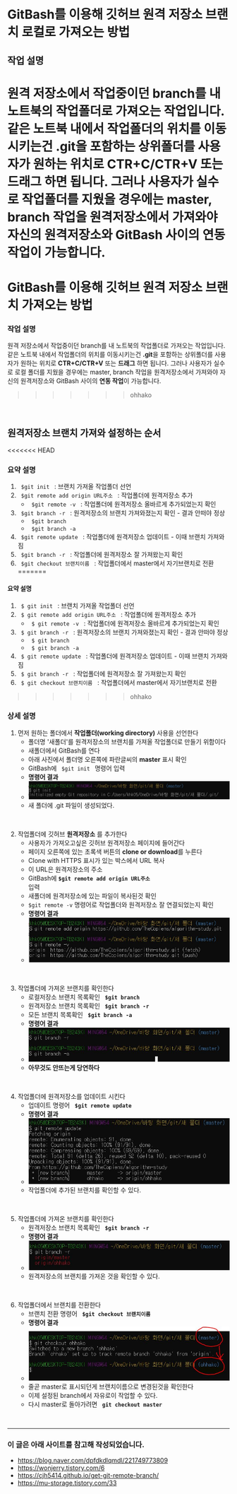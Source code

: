 # GitBash를 이용해 깃허브 원격 저장소 브랜치 로컬로 가져오는 방법 
## 작업 설명
원격 저장소에서 작업중이던 branch를 내 노트북의 작업폴더로 가져오는 작업입니다. 같은 노트북 내에서 작업폴더의 위치를 이동시키는건 **.git**을 포함하는 상위폴더를 사용자가 원하는 위치로 **CTR+C/CTR+V** 또는 **드래그** 하면 됩니다. 그러나 사용자가 실수로 작업폴더를 지웠을 경우에는 master, branch 작업을 원격저장소에서 가져와야 자신의 원격저장소와 GitBash 사이의 **연동 작업**이 가능합니다.
=======
# GitBash를 이용해 깃허브 원격 저장소 브랜치 가져오는 방법 
### 작업 설명
원격 저장소에서 작업중이던 branch를 내 노트북의 작업폴더로 가져오는 작업입니다. <br>
같은 노트북 내에서 작업폴더의 위치를 이동시키는건 **.git**을 포함하는 상위폴더를 사용자가 원하는 위치로 **CTR+C/CTR+V** 또는 **드래그** 하면 됩니다. 그러나 사용자가 실수로 로컬 폴더를 지웠을 경우에는 master, branch 작업을 원격저장소에서 가져와야 자신의 원격저장소와 GitBash 사이의 **연동 작업**이 가능합니다.
>>>>>>> ohhako

<br>

## 원격저장소 브랜치 가져와 설정하는 순서

<<<<<<< HEAD
### 요약 설명
1. <code> $git init </code> : 브랜치 가져올 작업폴더 선언
2. <code> $git remote add origin URL주소 </code> : 작업폴더에 원격저장소 추가
    - <code> $git remote -v </code> : 작업폴더에 원격저장소 올바르게 추가되었는지 확인
3. <code> $git branch -r </code> : 원격저장소의 브랜치 가져와졌는지 확인 - 결과 안떠야 정상
    - <code> $git branch </code>
    - <code> $git branch -a </code>
4. <code> $git remote update </code> : 작업폴더에 원격저장소 업데이트 - 이때 브랜치 가져와짐
5. <code> $git branch -r </code> : 작업폴더에 원격저장소 잘 가져왔는지 확인
6. <code> $git checkout 브랜치이름 </code> : 작업폴더에서 master에서 자기브랜치로 전환
=======
#### 요약 설명
1. <code> $ git init </code> : 브랜치 가져올 작업폴더 선언
2. <code> $ git remote add origin URL주소 </code> : 작업폴더에 원격저장소 추가
    - <code> $ git remote -v </code> : 작업폴더에 원격저장소 올바르게 추가되었는지 확인
3. <code> $ git branch -r </code> : 원격저장소의 브랜치 가져와졌는지 확인 - 결과 안떠야 정상
    - <code> $ git branch </code>
    - <code> $ git branch -a </code>
4. <code> $ git remote update </code> : 작업폴더에 원격저장소 업데이트 - 이때 브랜치 가져와짐
5. <code> $ git branch -r </code> : 작업폴더에 원격저장소 잘 가져왔는지 확인
6. <code> $ git checkout 브랜치이름 </code> : 작업폴더에서 master에서 자기브랜치로 전환
>>>>>>> ohhako

### 상세 설명
1. 먼저 원하는 폴더에서 **작업폴더(working directory)** 사용을 선언한다
    - 폴더명 '새폴더'를 원격저장소의 브랜치를 가져올 작업폴더로 만들기 위함이다
    - 새폴더에서 GitBash를 연다        
    - 아래 사진에서 폴더명 오른쪽에 파란글씨의 **master** 표시 확인
    - GitBash에 <code> $git init </code> 명령어 입력
    - **명령어 결과** 
    - ![img load fail](./imgs/1init.JPG) 
    - 새 폴더에 .git 파일이 생성되었다.

<br>

2. 작업폴더에 깃허브 **원격저장소** 를 추가한다
    - 사용자가 가져오고싶은 깃허브 원격저장소 페이지에 들어간다
    - 페이지 오른쪽에 있는 초록색 버튼의 **clone or download**를 누른다
    - Clone with HTTPS 표시가 있는 박스에서 URL 복사
    - 이 URL은 원격저장소의 주소
    - GitBash에 <code>**$git remote add origin URL주소** </code> 입력
    - 새폴더에 원격저장소에 있는 파일이 복사된것 확인
    - <code>$git remote -v</code> 명령어로 작업폴더와 원격저장소 잘 연결되었는지 확인
    - **명령어 결과**
    - ![img load fail](./imgs/2remote원격저장소.JPG) 
<br>

3. 작업폴더에 가져온 브랜치를 확인한다
    - 로컬저장소 브랜치 목록확인 <code> **$git branch** </code>
    - 원격저장소 브랜치 목록확인 <code> **$git branch -r** </code>
    - 모든 브랜치 목록확인 <code> **$git branch -a** </code>
    - **명령어 결과**
    - ![img load fail](./imgs/3branch목록확인.JPG) 
    - **아무것도 안뜨는게 당연하다**
<br>

4. 작업폴더에 원격저장소를 업데이트 시킨다
    - 업데이트 명령어 <code> **$git remote update** </code>
    - **명령어 결과**
    - ![img load fail](./imgs/4remoteUpdate.JPG) 
    - 작업폴더에 추가된 브랜치를 확인할 수 있다.
<br>

5. 작업폴더에 가져온 브랜치를 확인한다
    - 원격저장소 브랜치 목록확인 <code> **$git branch -r** </code>
    - **명령어 결과**
    - ![img load fail](./imgs/5목록확인.JPG) 
    - 원격저장소의 브랜치를 가져온 것을 확인할 수 있다.
<br>

6. 작업폴더에서 브랜치를 전환한다
    - 브랜치 전환 명령어 <code> **$git checkout 브랜치이름** </code>
    - **명령어 결과**
    - ![img load fail](./imgs/6checkout.JPG) 
    - 줄곧 master로 표시되던게 브랜치이름으로 변경된것을 확인한다
    - 이제 설정된 branch에서 자유로이 작업할 수 있다. 
    - 다시 master로 돌아가려면 <code> **git checkout master** </code>

<br>


    

---
### 이 글은 아래 사이트를 참고해 작성되었습니다.
- https://blog.naver.com/dpfdkdlqmdl/221749773809
- https://wonjerry.tistory.com/6
- https://cjh5414.github.io/get-git-remote-branch/
- https://mu-storage.tistory.com/33
